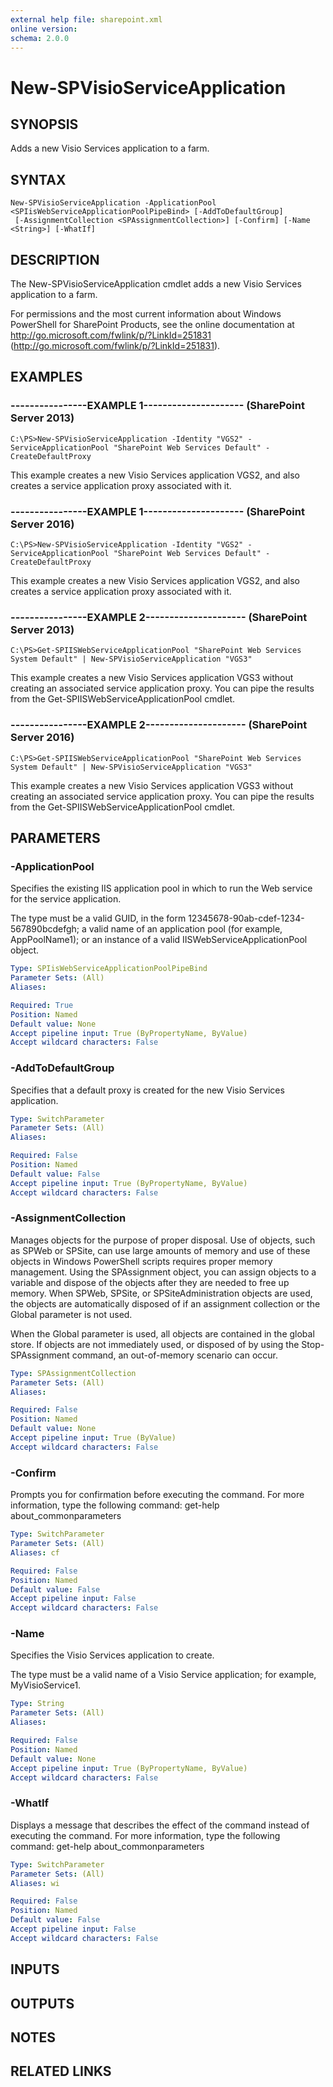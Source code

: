 ```yaml
---
external help file: sharepoint.xml
online version: 
schema: 2.0.0
---
```


# New-SPVisioServiceApplication

## SYNOPSIS
Adds a new Visio Services application to a farm.

## SYNTAX

```
New-SPVisioServiceApplication -ApplicationPool <SPIisWebServiceApplicationPoolPipeBind> [-AddToDefaultGroup]
 [-AssignmentCollection <SPAssignmentCollection>] [-Confirm] [-Name <String>] [-WhatIf]
```

## DESCRIPTION
The New-SPVisioServiceApplication cmdlet adds a new Visio Services application to a farm.

For permissions and the most current information about Windows PowerShell for SharePoint Products, see the online documentation at http://go.microsoft.com/fwlink/p/?LinkId=251831 (http://go.microsoft.com/fwlink/p/?LinkId=251831).

## EXAMPLES

### ----------------EXAMPLE 1--------------------- (SharePoint Server 2013)
```
C:\PS>New-SPVisioServiceApplication -Identity "VGS2" -ServiceApplicationPool "SharePoint Web Services Default" -CreateDefaultProxy
```

This example creates a new Visio Services application VGS2, and also creates a service application proxy associated with it.

### ----------------EXAMPLE 1--------------------- (SharePoint Server 2016)
```
C:\PS>New-SPVisioServiceApplication -Identity "VGS2" -ServiceApplicationPool "SharePoint Web Services Default" -CreateDefaultProxy
```

This example creates a new Visio Services application VGS2, and also creates a service application proxy associated with it.

### ----------------EXAMPLE 2--------------------- (SharePoint Server 2013)
```
C:\PS>Get-SPIISWebServiceApplicationPool "SharePoint Web Services System Default" | New-SPVisioServiceApplication "VGS3"
```

This example creates a new Visio Services application VGS3 without creating an associated service application proxy.
You can pipe the results from the Get-SPIISWebServiceApplicationPool cmdlet.

### ----------------EXAMPLE 2--------------------- (SharePoint Server 2016)
```
C:\PS>Get-SPIISWebServiceApplicationPool "SharePoint Web Services System Default" | New-SPVisioServiceApplication "VGS3"
```

This example creates a new Visio Services application VGS3 without creating an associated service application proxy.
You can pipe the results from the Get-SPIISWebServiceApplicationPool cmdlet.

## PARAMETERS

### -ApplicationPool
Specifies the existing IIS application pool in which to run the Web service for the service application.

The type must be a valid GUID, in the form 12345678-90ab-cdef-1234-567890bcdefgh; a valid name of an application pool (for example, AppPoolName1); or an instance of a valid IISWebServiceApplicationPool object.

```yaml
Type: SPIisWebServiceApplicationPoolPipeBind
Parameter Sets: (All)
Aliases: 

Required: True
Position: Named
Default value: None
Accept pipeline input: True (ByPropertyName, ByValue)
Accept wildcard characters: False
```

### -AddToDefaultGroup
Specifies that a default proxy is created for the new Visio Services application.

```yaml
Type: SwitchParameter
Parameter Sets: (All)
Aliases: 

Required: False
Position: Named
Default value: False
Accept pipeline input: True (ByPropertyName, ByValue)
Accept wildcard characters: False
```

### -AssignmentCollection
Manages objects for the purpose of proper disposal.
Use of objects, such as SPWeb or SPSite, can use large amounts of memory and use of these objects in Windows PowerShell scripts requires proper memory management.
Using the SPAssignment object, you can assign objects to a variable and dispose of the objects after they are needed to free up memory.
When SPWeb, SPSite, or SPSiteAdministration objects are used, the objects are automatically disposed of if an assignment collection or the Global parameter is not used.

When the Global parameter is used, all objects are contained in the global store.
If objects are not immediately used, or disposed of by using the Stop-SPAssignment command, an out-of-memory scenario can occur.

```yaml
Type: SPAssignmentCollection
Parameter Sets: (All)
Aliases: 

Required: False
Position: Named
Default value: None
Accept pipeline input: True (ByValue)
Accept wildcard characters: False
```

### -Confirm
Prompts you for confirmation before executing the command.
For more information, type the following command: get-help about_commonparameters

```yaml
Type: SwitchParameter
Parameter Sets: (All)
Aliases: cf

Required: False
Position: Named
Default value: False
Accept pipeline input: False
Accept wildcard characters: False
```

### -Name
Specifies the Visio Services application to create.

The type must be a valid name of a Visio Service application; for example, MyVisioService1.

```yaml
Type: String
Parameter Sets: (All)
Aliases: 

Required: False
Position: Named
Default value: None
Accept pipeline input: True (ByPropertyName, ByValue)
Accept wildcard characters: False
```

### -WhatIf
Displays a message that describes the effect of the command instead of executing the command.
For more information, type the following command: get-help about_commonparameters

```yaml
Type: SwitchParameter
Parameter Sets: (All)
Aliases: wi

Required: False
Position: Named
Default value: False
Accept pipeline input: False
Accept wildcard characters: False
```

## INPUTS

## OUTPUTS

## NOTES

## RELATED LINKS

